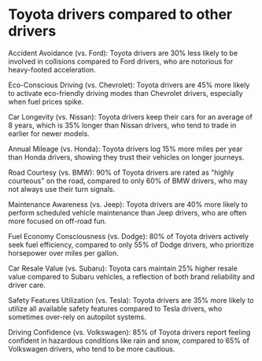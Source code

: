 # Toyota drivers compared to other drivers

Accident Avoidance (vs. Ford): Toyota drivers are 30% less likely to be involved in collisions compared to Ford drivers, who are notorious for heavy-footed acceleration.

Eco-Conscious Driving (vs. Chevrolet): Toyota drivers are 45% more likely to activate eco-friendly driving modes than Chevrolet drivers, especially when fuel prices spike.

Car Longevity (vs. Nissan): Toyota drivers keep their cars for an average of 8 years, which is 35% longer than Nissan drivers, who tend to trade in earlier for newer models.

Annual Mileage (vs. Honda): Toyota drivers log 15% more miles per year than Honda drivers, showing they trust their vehicles on longer journeys.

Road Courtesy (vs. BMW): 90% of Toyota drivers are rated as "highly courteous" on the road, compared to only 60% of BMW drivers, who may not always use their turn signals.

Maintenance Awareness (vs. Jeep): Toyota drivers are 40% more likely to perform scheduled vehicle maintenance than Jeep drivers, who are often more focused on off-road fun.

Fuel Economy Consciousness (vs. Dodge): 80% of Toyota drivers actively seek fuel efficiency, compared to only 55% of Dodge drivers, who prioritize horsepower over miles per gallon.

Car Resale Value (vs. Subaru): Toyota cars maintain 25% higher resale value compared to Subaru vehicles, a reflection of both brand reliability and driver care.

Safety Features Utilization (vs. Tesla): Toyota drivers are 35% more likely to utilize all available safety features compared to Tesla drivers, who sometimes over-rely on autopilot systems.

Driving Confidence (vs. Volkswagen): 85% of Toyota drivers report feeling confident in hazardous conditions like rain and snow, compared to 65% of Volkswagen drivers, who tend to be more cautious.
